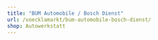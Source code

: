 ```yaml
---
title: "BUM Automobile / Bosch Dienst"
url: /voecklamarkt/bum-automobile-bosch-dienst/
shop: Autowerkstatt
---
```

